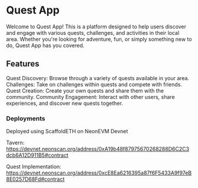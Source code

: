 # Quest App

Welcome to Quest App! This is a platform designed to help users discover and engage with various quests, challenges, and activities in their local area. Whether you're looking for adventure, fun, or simply something new to do, Quest App has you covered.

## Features
Quest Discovery: Browse through a variety of quests available in your area.
Challenges: Take on challenges within quests and compete with friends.
Quest Creation: Create your own quests and share them with the community.
Community Engagement: Interact with other users, share experiences, and discover new quests together.

### Deployments 

Deployed using ScaffoldETH on NeonEVM Devnet

Tavern: https://devnet.neonscan.org/address/0xA19b48f87975670268288D6C2C3dcb6A12D911B5#contract

Quest Implementation: https://devnet.neonscan.org/address/0xcE8Ea6216395a87f6F5433A9f97eB8E0257D68Fd#contract



